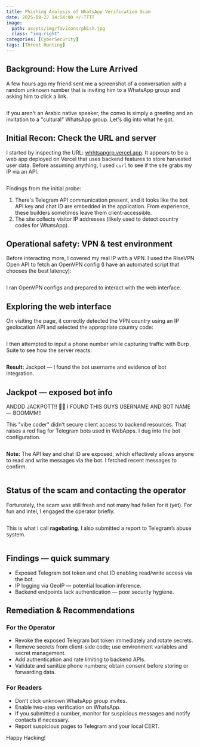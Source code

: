 ```yaml
---
title: Phishing Analysis of WhatsApp Verification Scam
date: 2025-09-27 14:54:00 +/-TTTT
image:
  path: assets/img/favicons/phish.jpg
  class: "img-right"
categories: [CyberSecurity]
tags: [Threat Hunting]
---
```


## Background: How the Lure Arrived

A few hours ago my friend sent me a screenshot of a conversation with a random unknown number that is inviting him to a WhatsApp group and asking him to click a link.

<figure><img src="https://4146235939-files.gitbook.io/~/files/v0/b/gitbook-x-prod.appspot.com/o/spaces%2FVsJVX5kOfAZOe1840NhZ%2Fuploads%2FiLYeIrXyjd1DLOvvDYKs%2Fimage.png?alt=media&#x26;token=11adc788-f804-408e-81b4-569093cd8b29" alt=""><figcaption></figcaption></figure>

If you aren't an Arabic native speaker, the convo is simply a greeting and an invitation to a "cultural" WhatsApp group. Let's dig into what he got.

## Initial Recon: Check the URL and server

I started by inspecting the URL: [whhtsapgrp.vercel.app](https://app.gitbook.com/u/5QouAfCFOOSXBZPAV5rwpdECd1o2). It appears to be a web app deployed on Vercel that uses backend features to store harvested user data. Before assuming anything, I used `curl` to see if the site grabs my IP via an API.

<figure><img src="https://4146235939-files.gitbook.io/~/files/v0/b/gitbook-x-prod.appspot.com/o/spaces%2FVsJVX5kOfAZOe1840NhZ%2Fuploads%2Flmzx7jEiTDhrKf7UUoiS%2Fimage.png?alt=media&#x26;token=d02ed9c2-12a8-4c5f-ac09-6c0dbf9dc46d" alt=""><figcaption></figcaption></figure>

Findings from the initial probe:
1. There's Telegram API communication present, and it looks like the bot API key and chat ID are embedded in the application. From experience, these builders sometimes leave them client-accessible.  
2. The site collects visitor IP addresses (likely used to detect country codes for WhatsApp).

## Operational safety: VPN & test environment

Before interacting more, I covered my real IP with a VPN. I used the RiseVPN Open API to fetch an OpenVPN config (I have an automated script that chooses the best latency):

<figure><img src="https://4146235939-files.gitbook.io/~/files/v0/b/gitbook-x-prod.appspot.com/o/spaces%2FVsJVX5kOfAZOe1840NhZ%2Fuploads%2FVzdlYgwb7qKgNeoSAGnb%2Fimage.png?alt=media&#x26;token=6d5e3328-edeb-4a9c-a559-1dd88bda228a" alt=""><figcaption></figcaption></figure>

I ran OpenVPN configs and prepared to interact with the web interface.

## Exploring the web interface

On visiting the page, it correctly detected the VPN country using an IP geolocation API and selected the appropriate country code:

<figure><img src="https://4146235939-files.gitbook.io/~/files/v0/b/gitbook-x-prod.appspot.com/o/spaces%2FVsJVX5kOfAZOe1840NhZ%2Fuploads%2FHXbRBiOrphjP4AH8iaGR%2Fimage.png?alt=media&#x26;token=20f8a384-4aa4-476a-960e-718c4da5e0fa" alt=""><figcaption></figcaption></figure>

I then attempted to input a phone number while capturing traffic with Burp Suite to see how the server reacts:

<figure><img src="https://4146235939-files.gitbook.io/~/files/v0/b/gitbook-x-prod.appspot.com/o/spaces%2FVsJVX5kOfAZOe1840NhZ%2Fuploads%2F7Pnqm0D2uCo1H0YXBI6L%2Fimage.png?alt=media&#x26;token=aef9a40a-e63e-4227-8676-fe062e18d751" alt=""><figcaption></figcaption></figure>

**Result:** Jackpot — I found the bot username and evidence of bot integration.

## Jackpot — exposed bot info

ANDDD JACKPOTT!! 🎉🤩 I FOUND THIS GUYS USERNAME AND BOT NAME — BOOMMM!!

This "vibe coder" didn't secure client access to backend resources. That raises a red flag for Telegram bots used in WebApps. I dug into the bot configuration.

<figure><img src="https://4146235939-files.gitbook.io/~/files/v0/b/gitbook-x-prod.appspot.com/o/spaces%2FVsJVX5kOfAZOe1840NhZ%2Fuploads%2FSFSlCslvnRbRB3HBwMjF%2Fimage.png?alt=media&#x26;token=153f6114-0cab-44d6-8e3e-e77fa366181a" alt=""><figcaption></figcaption></figure>

**Note:** The API key and chat ID are exposed, which effectively allows anyone to read and write messages via the bot. I fetched recent messages to confirm.

<figure><img src="https://4146235939-files.gitbook.io/~/files/v0/b/gitbook-x-prod.appspot.com/o/spaces%2FVsJVX5kOfAZOe1840NhZ%2Fuploads%2FSs7QV4xRBItso1L2L9Fu%2Fimage.png?alt=media&#x26;token=c7ec0d9e-acc1-4e14-ac67-1100a44ac791" alt=""><figcaption></figcaption></figure>

## Status of the scam and contacting the operator

Fortunately, the scam was still fresh and not many had fallen for it (yet). For fun and intel, I engaged the operator briefly.

<figure><img src="https://4146235939-files.gitbook.io/~/files/v0/b/gitbook-x-prod.appspot.com/o/spaces%2FVsJVX5kOfAZOe1840NhZ%2Fuploads%2Fp1rgZmb1xCeFG0o78njI%2Fimage.png?alt=media&#x26;token=36a35447-9b8a-4161-992a-2cf2e44ae87e" alt=""><figcaption></figcaption></figure>

This is what I call **ragebating**. I also submitted a report to Telegram’s abuse system.

<figure><img src="https://4146235939-files.gitbook.io/~/files/v0/b/gitbook-x-prod.appspot.com/o/spaces%2FVsJVX5kOfAZOe1840NhZ%2Fuploads%2FmodRk3eRx9ugM4kvOoSJ%2Fimage.png?alt=media&#x26;token=0c4de039-0bb9-4382-a6f3-4a0ea15ec5f1" alt=""><figcaption></figcaption></figure>

## Findings — quick summary

- Exposed Telegram bot token and chat ID enabling read/write access via the bot.  
- IP logging via GeoIP — potential location inference.  
- Backend endpoints lack authentication — poor security hygiene.

## Remediation & Recommendations

### For the Operator
- Revoke the exposed Telegram bot token immediately and rotate secrets.  
- Remove secrets from client-side code; use environment variables and secret management.  
- Add authentication and rate limiting to backend APIs.  
- Validate and sanitize phone numbers; obtain consent before storing or forwarding data.

### For Readers
- Don’t click unknown WhatsApp group invites.  
- Enable two-step verification on WhatsApp.  
- If you submitted a number, monitor for suspicious messages and notify contacts if necessary.  
- Report suspicious pages to Telegram and your local CERT.

 Happy Hacking!
